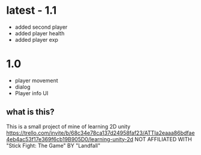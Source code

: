 # latest - 1.1
* added second player
* added player health
* added player exp
# 1.0
* player movement
* dialog
* Player info UI
## what is this?
This is a small project of mine of learning 2D unity
https://trello.com/invite/b/68c34e78ca137d24958faf23/ATTIa2eaaa86bdfae4eb4ac53f17e369f6cb19B905D0/learning-unity-2d
NOT AFFILIATED WITH "Stick Fight: The Game" BY "Landfall"
